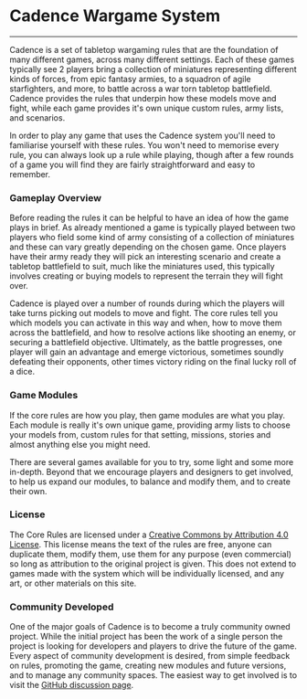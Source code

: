 # Cadence Wargame System

---

Cadence is a set of tabletop wargaming rules that are the foundation of many different games, across many different settings. Each of these games typically see 2 players bring a collection of miniatures representing different kinds of forces, from epic fantasy armies, to a squadron of agile starfighters, and more, to battle across a war torn tabletop battlefield. Cadence provides the rules that underpin how these models move and fight, while each game provides it's own unique custom rules, army lists, and scenarios.

In order to play any game that uses the Cadence system you'll need to familiarise yourself with these rules. You won't need to memorise every rule, you can always look up a rule while playing, though after a few rounds of a game you will find they are fairly straightforward and easy to remember.

### Gameplay Overview

Before reading the rules it can be helpful to have an idea of how the game plays in brief. As already mentioned a game is typically played between two players who field some kind of army consisting of a collection of miniatures and these can vary greatly depending on the chosen game. Once players have their army ready they will pick an interesting scenario and create a tabletop battlefield to suit, much like the miniatures used, this typically involves creating or buying models to represent the terrain they will fight over.

Cadence is played over a number of rounds during which the players will take turns picking out models to move and fight. The core rules tell you which models you can activate in this way and when, how to move them across the battlefield, and how to resolve actions like shooting an enemy, or securing a battlefield objective. Ultimately, as the battle progresses, one player will gain an advantage and emerge victorious, sometimes soundly defeating their opponents, other times victory riding on the final lucky roll of a dice.

### Game Modules

If the core rules are how you play, then game modules are what you play. Each module is really it's own unique game, providing army lists to choose your models from, custom rules for that setting, missions, stories and almost anything else you might need.

There are several games available for you to try, some light and some more in-depth. Beyond that we encourage players and designers to get involved, to help us expand our modules, to balance and modify them, and to create their own.

### License

The Core Rules are licensed under a [Creative Commons by Attribution 4.0 License](https://creativecommons.org/licenses/by/4.0/). This license means the text of the rules are free, anyone can duplicate them, modify them, use them for any purpose (even commercial) so long as attribution to the original project is given. This does not extend to games made with the system which will be individually licensed, and any art, or other materials on this site.

### Community Developed

One of the major goals of Cadence is to become a truly community owned project. While the initial project has been the work of a single person the project is looking for developers and players to drive the future of the game. Every aspect of community development is desired, from simple feedback on rules, promoting the game, creating new modules and future versions, and to manage any community spaces. The easiest way to get involved is to visit the [GitHub discussion page](https://github.com/open-source-tabletop/cadence/discussions).
